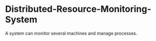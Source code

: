 # Distributed-Resource-Monitoring-System
A system can monitor several machines and manage processes.
